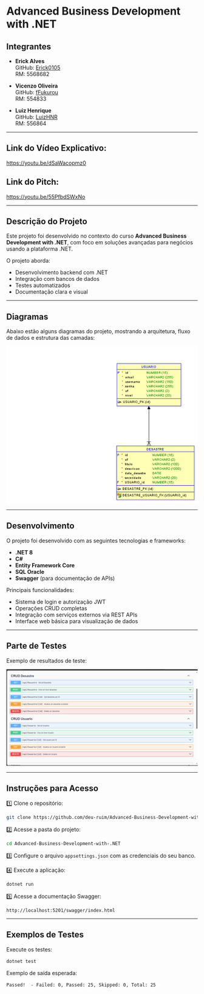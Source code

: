# Advanced Business Development with .NET

## Integrantes

- **Erick Alves**  
  GitHub: [Erick0105](https://github.com/Erick0105)  
  RM: 5568682

- **Vicenzo Oliveira**  
  GitHub: [fFukurou](https://github.com/fFukurou)  
  RM: 554833

- **Luiz Henrique**  
  GitHub: [LuizHNR](https://github.com/LuizHNR)  
  RM: 556864

---

## Link do Vídeo Explicativo:

https://youtu.be/dSaWacopmz0

## Link do Pitch:

https://youtu.be/55PfbdSWxNo

---

## Descrição do Projeto

Este projeto foi desenvolvido no contexto do curso **Advanced Business Development with .NET**, com foco em soluções avançadas para negócios usando a plataforma .NET.

O projeto aborda:

- Desenvolvimento backend com .NET
- Integração com bancos de dados
- Testes automatizados
- Documentação clara e visual

---

## Diagramas

Abaixo estão alguns diagramas do projeto, mostrando a arquitetura, fluxo de dados e estrutura das camadas:

![Modelo Relacional](imagens/Relational_1.png)


---

## Desenvolvimento

O projeto foi desenvolvido com as seguintes tecnologias e frameworks:

- **.NET 8**
- **C#**
- **Entity Framework Core**
- **SQL Oracle**
- **Swagger** (para documentação de APIs)

Principais funcionalidades:

- Sistema de login e autorização JWT
- Operações CRUD completas
- Integração com serviços externos via REST APIs
- Interface web básica para visualização de dados

---

## Parte de Testes

Exemplo de resultados de teste:

![Teste Resultado](imagens/Cruds.png)

---

## Instruções para Acesso

1️⃣ Clone o repositório:

```bash
git clone https://github.com/deu-ruim/Advanced-Business-Development-with-.NET.git
```

2️⃣ Acesse a pasta do projeto:

```bash
cd Advanced-Business-Development-with-.NET
```

3️⃣ Configure o arquivo `appsettings.json` com as credenciais do seu banco.

4️⃣ Execute a aplicação:

```bash
dotnet run
```

5️⃣ Acesse a documentação Swagger:

```
http://localhost:5201/swagger/index.html
```

---

## Exemplos de Testes

Execute os testes:

```bash
dotnet test
```

Exemplo de saída esperada:

```
Passed!  - Failed: 0, Passed: 25, Skipped: 0, Total: 25
```
